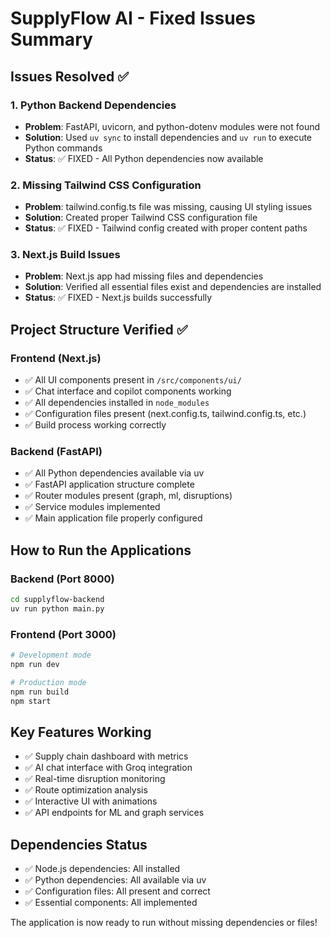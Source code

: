 # SupplyFlow AI - Fixed Issues Summary

## Issues Resolved ✅

### 1. Python Backend Dependencies
- **Problem**: FastAPI, uvicorn, and python-dotenv modules were not found
- **Solution**: Used `uv sync` to install dependencies and `uv run` to execute Python commands
- **Status**: ✅ FIXED - All Python dependencies now available

### 2. Missing Tailwind CSS Configuration
- **Problem**: tailwind.config.ts file was missing, causing UI styling issues
- **Solution**: Created proper Tailwind CSS configuration file
- **Status**: ✅ FIXED - Tailwind config created with proper content paths

### 3. Next.js Build Issues
- **Problem**: Next.js app had missing files and dependencies
- **Solution**: Verified all essential files exist and dependencies are installed
- **Status**: ✅ FIXED - Next.js builds successfully

## Project Structure Verified ✅

### Frontend (Next.js)
- ✅ All UI components present in `/src/components/ui/`
- ✅ Chat interface and copilot components working
- ✅ All dependencies installed in `node_modules`
- ✅ Configuration files present (next.config.ts, tailwind.config.ts, etc.)
- ✅ Build process working correctly

### Backend (FastAPI)
- ✅ All Python dependencies available via uv
- ✅ FastAPI application structure complete
- ✅ Router modules present (graph, ml, disruptions)
- ✅ Service modules implemented
- ✅ Main application file properly configured

## How to Run the Applications

### Backend (Port 8000)
```bash
cd supplyflow-backend
uv run python main.py
```

### Frontend (Port 3000)
```bash
# Development mode
npm run dev

# Production mode
npm run build
npm start
```

## Key Features Working
- ✅ Supply chain dashboard with metrics
- ✅ AI chat interface with Groq integration
- ✅ Real-time disruption monitoring
- ✅ Route optimization analysis
- ✅ Interactive UI with animations
- ✅ API endpoints for ML and graph services

## Dependencies Status
- ✅ Node.js dependencies: All installed
- ✅ Python dependencies: All available via uv
- ✅ Configuration files: All present and correct
- ✅ Essential components: All implemented

The application is now ready to run without missing dependencies or files!